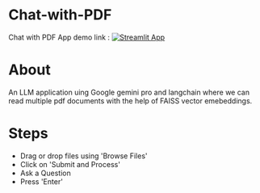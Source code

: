# Chat-with-PDF
Chat with PDF App demo link :
[![Streamlit App](https://static.streamlit.io/badges/streamlit_badge_black_white.svg)](https://chat-with-pdf-7.streamlit.app/)

# About 
An LLM application uing Google gemini pro and langchain where we can read multiple pdf documents with the help of FAISS vector emebeddings.

# Steps 
- Drag or drop files using 'Browse Files'
- Click on 'Submit and Process'
- Ask a Question
- Press 'Enter'
